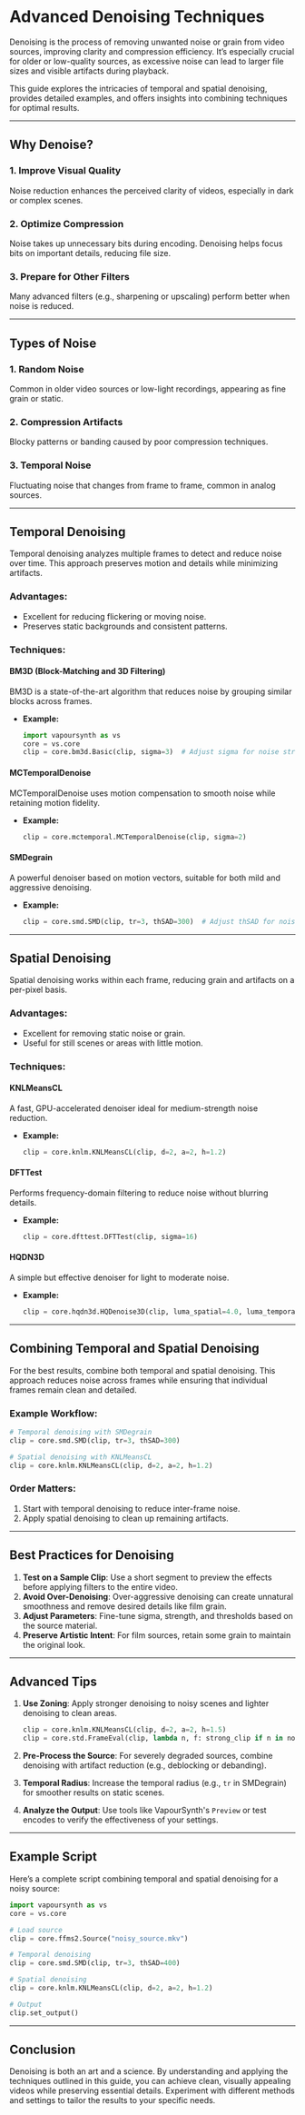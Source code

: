 
# Advanced Denoising Techniques

Denoising is the process of removing unwanted noise or grain from video sources, improving clarity and compression efficiency. It’s especially crucial for older or low-quality sources, as excessive noise can lead to larger file sizes and visible artifacts during playback.

This guide explores the intricacies of temporal and spatial denoising, provides detailed examples, and offers insights into combining techniques for optimal results.

---

## Why Denoise?

### 1. **Improve Visual Quality**
Noise reduction enhances the perceived clarity of videos, especially in dark or complex scenes.

### 2. **Optimize Compression**
Noise takes up unnecessary bits during encoding. Denoising helps focus bits on important details, reducing file size.

### 3. **Prepare for Other Filters**
Many advanced filters (e.g., sharpening or upscaling) perform better when noise is reduced.

---

## Types of Noise

### 1. **Random Noise**
Common in older video sources or low-light recordings, appearing as fine grain or static.

### 2. **Compression Artifacts**
Blocky patterns or banding caused by poor compression techniques.

### 3. **Temporal Noise**
Fluctuating noise that changes from frame to frame, common in analog sources.

---

## Temporal Denoising

Temporal denoising analyzes multiple frames to detect and reduce noise over time. This approach preserves motion and details while minimizing artifacts.

### Advantages:
- Excellent for reducing flickering or moving noise.
- Preserves static backgrounds and consistent patterns.

### Techniques:

#### **BM3D (Block-Matching and 3D Filtering)**
BM3D is a state-of-the-art algorithm that reduces noise by grouping similar blocks across frames.

- **Example:**
  ```python
  import vapoursynth as vs
  core = vs.core
  clip = core.bm3d.Basic(clip, sigma=3)  # Adjust sigma for noise strength
  ```

#### **MCTemporalDenoise**
MCTemporalDenoise uses motion compensation to smooth noise while retaining motion fidelity.

- **Example:**
  ```python
  clip = core.mctemporal.MCTemporalDenoise(clip, sigma=2)
  ```

#### **SMDegrain**
A powerful denoiser based on motion vectors, suitable for both mild and aggressive denoising.

- **Example:**
  ```python
  clip = core.smd.SMD(clip, tr=3, thSAD=300)  # Adjust thSAD for noise threshold
  ```

---

## Spatial Denoising

Spatial denoising works within each frame, reducing grain and artifacts on a per-pixel basis.

### Advantages:
- Excellent for removing static noise or grain.
- Useful for still scenes or areas with little motion.

### Techniques:

#### **KNLMeansCL**
A fast, GPU-accelerated denoiser ideal for medium-strength noise reduction.

- **Example:**
  ```python
  clip = core.knlm.KNLMeansCL(clip, d=2, a=2, h=1.2)
  ```

#### **DFTTest**
Performs frequency-domain filtering to reduce noise without blurring details.

- **Example:**
  ```python
  clip = core.dfttest.DFTTest(clip, sigma=16)
  ```

#### **HQDN3D**
A simple but effective denoiser for light to moderate noise.

- **Example:**
  ```python
  clip = core.hqdn3d.HQDenoise3D(clip, luma_spatial=4.0, luma_temporal=6.0)
  ```

---

## Combining Temporal and Spatial Denoising

For the best results, combine both temporal and spatial denoising. This approach reduces noise across frames while ensuring that individual frames remain clean and detailed.

### Example Workflow:
```python
# Temporal denoising with SMDegrain
clip = core.smd.SMD(clip, tr=3, thSAD=300)

# Spatial denoising with KNLMeansCL
clip = core.knlm.KNLMeansCL(clip, d=2, a=2, h=1.2)
```

### Order Matters:
1. Start with temporal denoising to reduce inter-frame noise.
2. Apply spatial denoising to clean up remaining artifacts.

---

## Best Practices for Denoising

1. **Test on a Sample Clip**: Use a short segment to preview the effects before applying filters to the entire video.
2. **Avoid Over-Denoising**: Over-aggressive denoising can create unnatural smoothness and remove desired details like film grain.
3. **Adjust Parameters**: Fine-tune sigma, strength, and thresholds based on the source material.
4. **Preserve Artistic Intent**: For film sources, retain some grain to maintain the original look.

---

## Advanced Tips

1. **Use Zoning**: Apply stronger denoising to noisy scenes and lighter denoising to clean areas.
   ```python
   clip = core.knlm.KNLMeansCL(clip, d=2, a=2, h=1.5)
   clip = core.std.FrameEval(clip, lambda n, f: strong_clip if n in noisy_frames else clip)
   ```

2. **Pre-Process the Source**: For severely degraded sources, combine denoising with artifact reduction (e.g., deblocking or debanding).

3. **Temporal Radius**: Increase the temporal radius (e.g., `tr` in SMDegrain) for smoother results on static scenes.

4. **Analyze the Output**: Use tools like VapourSynth's `Preview` or test encodes to verify the effectiveness of your settings.

---

## Example Script

Here’s a complete script combining temporal and spatial denoising for a noisy source:
```python
import vapoursynth as vs
core = vs.core

# Load source
clip = core.ffms2.Source("noisy_source.mkv")

# Temporal denoising
clip = core.smd.SMD(clip, tr=3, thSAD=400)

# Spatial denoising
clip = core.knlm.KNLMeansCL(clip, d=2, a=2, h=1.2)

# Output
clip.set_output()
```

---

## Conclusion

Denoising is both an art and a science. By understanding and applying the techniques outlined in this guide, you can achieve clean, visually appealing videos while preserving essential details. Experiment with different methods and settings to tailor the results to your specific needs.